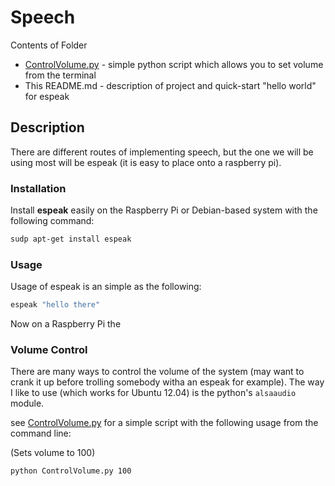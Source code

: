 Speech
======

Contents of Folder
* [ControlVolume.py](ControlVolume.py) - simple python script which allows you to set volume from the terminal
* This README.md - description of project and quick-start "hello world" for espeak


## Description

There are different routes of implementing speech, but the one we will be using most will be espeak (it is easy to place onto a raspberry pi).


### Installation

Install **espeak** easily on the Raspberry Pi or Debian-based system with the following command:

```bash
sudp apt-get install espeak
```

### Usage

Usage of espeak is an simple as the following:

```bash
espeak "hello there"
```

Now on a Raspberry Pi the 

### Volume Control

There are many ways to control the volume of the system (may want to crank it up before trolling somebody witha an espeak for example).
The way I like to use (which works for Ubuntu 12.04) is the python's `alsaaudio` module.

see [ControlVolume.py](ControlVolume.py) for a simple script with the following usage from the command line:


(Sets volume to 100)
```bash
python ControlVolume.py 100
```

